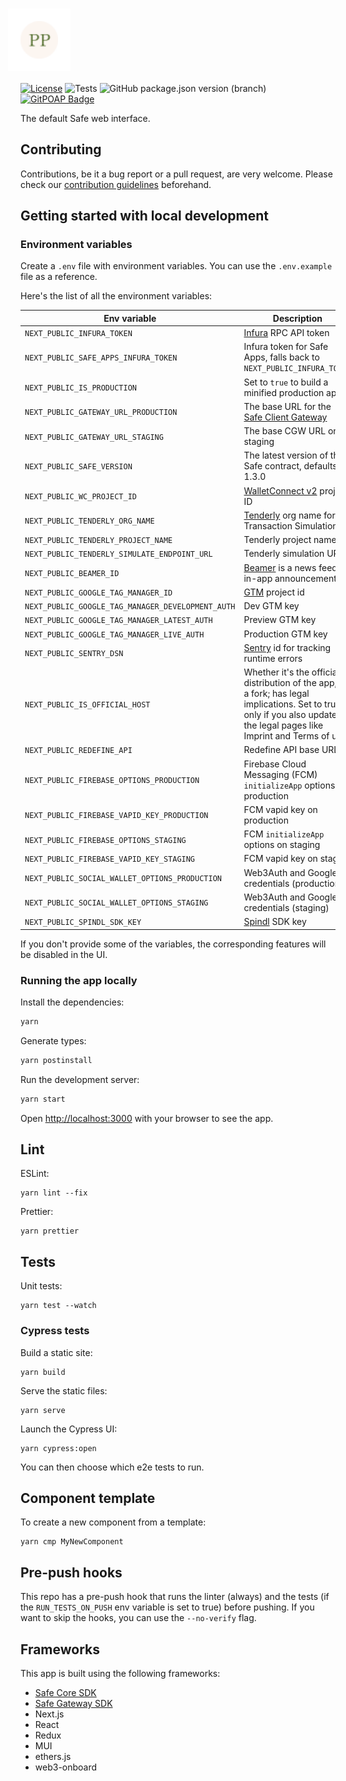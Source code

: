 # <img src="/public/images/logo.png" height="60" valign="middle" alt="Prosperity Account" style="background: #fff; padding: 20px; margin: 0 -20px" />

[![License](https://img.shields.io/github/license/safe-global/safe-wallet-web)](https://github.com/safe-global/safe-wallet-web/blob/main/LICENSE)
![Tests](https://img.shields.io/github/actions/workflow/status/safe-global/safe-wallet-web/test.yml?branch=main&label=tests)
![GitHub package.json version (branch)](https://img.shields.io/github/package-json/v/safe-global/safe-wallet-web)
[![GitPOAP Badge](https://public-api.gitpoap.io/v1/repo/safe-global/safe-wallet-web/badge)](https://www.gitpoap.io/gh/safe-global/safe-wallet-web)

The default Safe web interface.

## Contributing

Contributions, be it a bug report or a pull request, are very welcome. Please check our [contribution guidelines](CONTRIBUTING.md) beforehand.

## Getting started with local development

### Environment variables

Create a `.env` file with environment variables. You can use the `.env.example` file as a reference.

Here's the list of all the environment variables:

| Env variable                                      | Description                                                                                                                                                             |
| ------------------------------------------------- | ----------------------------------------------------------------------------------------------------------------------------------------------------------------------- |
| `NEXT_PUBLIC_INFURA_TOKEN`                        | [Infura](https://docs.infura.io/infura/networks/ethereum/how-to/secure-a-project/project-id) RPC API token                                                              |
| `NEXT_PUBLIC_SAFE_APPS_INFURA_TOKEN`              | Infura token for Safe Apps, falls back to `NEXT_PUBLIC_INFURA_TOKEN`                                                                                                    |
| `NEXT_PUBLIC_IS_PRODUCTION`                       | Set to `true` to build a minified production app                                                                                                                        |
| `NEXT_PUBLIC_GATEWAY_URL_PRODUCTION`              | The base URL for the [Safe Client Gateway](https://github.com/safe-global/safe-client-gateway)                                                                          |
| `NEXT_PUBLIC_GATEWAY_URL_STAGING`                 | The base CGW URL on staging                                                                                                                                             |
| `NEXT_PUBLIC_SAFE_VERSION`                        | The latest version of the Safe contract, defaults to 1.3.0                                                                                                              |
| `NEXT_PUBLIC_WC_PROJECT_ID`                       | [WalletConnect v2](https://docs.walletconnect.com/2.0/cloud/relay) project ID                                                                                           |
| `NEXT_PUBLIC_TENDERLY_ORG_NAME`                   | [Tenderly](https://tenderly.co) org name for Transaction Simulation                                                                                                     |
| `NEXT_PUBLIC_TENDERLY_PROJECT_NAME`               | Tenderly project name                                                                                                                                                   |
| `NEXT_PUBLIC_TENDERLY_SIMULATE_ENDPOINT_URL`      | Tenderly simulation URL                                                                                                                                                 |
| `NEXT_PUBLIC_BEAMER_ID`                           | [Beamer](https://www.getbeamer.com) is a news feed for in-app announcements                                                                                             |
| `NEXT_PUBLIC_GOOGLE_TAG_MANAGER_ID`               | [GTM](https://tagmanager.google.com) project id                                                                                                                         |
| `NEXT_PUBLIC_GOOGLE_TAG_MANAGER_DEVELOPMENT_AUTH` | Dev GTM key                                                                                                                                                             |
| `NEXT_PUBLIC_GOOGLE_TAG_MANAGER_LATEST_AUTH`      | Preview GTM key                                                                                                                                                         |
| `NEXT_PUBLIC_GOOGLE_TAG_MANAGER_LIVE_AUTH`        | Production GTM key                                                                                                                                                      |
| `NEXT_PUBLIC_SENTRY_DSN`                          | [Sentry](https://sentry.io) id for tracking runtime errors                                                                                                              |
| `NEXT_PUBLIC_IS_OFFICIAL_HOST`                    | Whether it's the official distribution of the app, or a fork; has legal implications. Set to true only if you also update the legal pages like Imprint and Terms of use |
| `NEXT_PUBLIC_REDEFINE_API`                        | Redefine API base URL                                                                                                                                                   |
| `NEXT_PUBLIC_FIREBASE_OPTIONS_PRODUCTION`         | Firebase Cloud Messaging (FCM) `initializeApp` options on production                                                                                                    |
| `NEXT_PUBLIC_FIREBASE_VAPID_KEY_PRODUCTION`       | FCM vapid key on production                                                                                                                                             |
| `NEXT_PUBLIC_FIREBASE_OPTIONS_STAGING`            | FCM `initializeApp` options on staging                                                                                                                                  |
| `NEXT_PUBLIC_FIREBASE_VAPID_KEY_STAGING`          | FCM vapid key on staging                                                                                                                                                |
| `NEXT_PUBLIC_SOCIAL_WALLET_OPTIONS_PRODUCTION`    | Web3Auth and Google credentials (production)                                                                                                                            |
| `NEXT_PUBLIC_SOCIAL_WALLET_OPTIONS_STAGING`       | Web3Auth and Google credentials (staging)                                                                                                                               |
| `NEXT_PUBLIC_SPINDL_SDK_KEY`                      | [Spindl](http://spindl.xyz) SDK key                                                                                                                                     |

If you don't provide some of the variables, the corresponding features will be disabled in the UI.

### Running the app locally

Install the dependencies:

```bash
yarn
```

Generate types:

```bash
yarn postinstall
```

Run the development server:

```bash
yarn start
```

Open [http://localhost:3000](http://localhost:3000) with your browser to see the app.

## Lint

ESLint:

```
yarn lint --fix
```

Prettier:

```
yarn prettier
```

## Tests

Unit tests:

```
yarn test --watch
```

### Cypress tests

Build a static site:

```
yarn build
```

Serve the static files:

```
yarn serve
```

Launch the Cypress UI:

```
yarn cypress:open
```

You can then choose which e2e tests to run.

## Component template

To create a new component from a template:

```
yarn cmp MyNewComponent
```

## Pre-push hooks

This repo has a pre-push hook that runs the linter (always) and the tests (if the `RUN_TESTS_ON_PUSH` env variable is set to true)
before pushing. If you want to skip the hooks, you can use the `--no-verify` flag.

## Frameworks

This app is built using the following frameworks:

- [Safe Core SDK](https://github.com/safe-global/safe-core-sdk)
- [Safe Gateway SDK](https://github.com/safe-global/safe-gateway-typescript-sdk)
- Next.js
- React
- Redux
- MUI
- ethers.js
- web3-onboard
